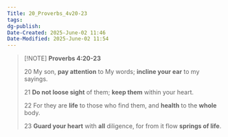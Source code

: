 ```yaml
---
Title: 20_Proverbs_4v20-23
tags:
dg-publish:
Date-Created: 2025-June-02 11:46
Date-Modified: 2025-June-02 11:54
---
```


> [!NOTE] **Proverbs 4:20-23**
>
> 20 My son, **pay attention** to My words; **incline your ear** to my sayings.
>
> 21 **Do not loose sight** of them; **keep them** within your heart.
>
> 22 For they are **life** to those who find them, and **health** to the **whole** body.
>
> 23 **Guard your heart** with **all** diligence, for from it flow **springs of life**.
